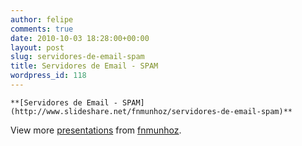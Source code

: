 ```yaml
---
author: felipe
comments: true
date: 2010-10-03 18:28:00+00:00
layout: post
slug: servidores-de-email-spam
title: Servidores de Email - SPAM
wordpress_id: 118
---
```



    **[Servidores de Email - SPAM](http://www.slideshare.net/fnmunhoz/servidores-de-email-spam)**







View more [presentations](http://www.slideshare.net/) from [fnmunhoz](http://www.slideshare.net/fnmunhoz).



  
